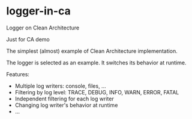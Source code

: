 # logger-in-ca
Logger on Clean Architecture

Just for CA demo

The simplest (almost) example of Clean Architecture implementation.

The logger is selected as an example. It switches its behavior at runtime.

Features:
- Multiple log writers: console, files, ...
- Filtering by log level: TRACE, DEBUG, INFO, WARN, ERROR, FATAL
- Independent filtering for each log writer
- Changing log writer's behavior at runtime
- ...
